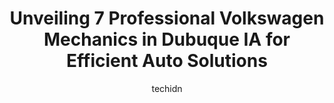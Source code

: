 ---
layout: ampstory
image: https://images.unsplash.com/photo-1508974576580-36a2f92ad3bc?ixlib=rb-4.0.3&ixid=MnwxMjA3fDB8MHxwaG90by1wYWdlfHx8fGVufDB8fHx8&auto=format&fit=crop&w=640&h=853&q=80
author: techidn
featured: false
description: When it comes to finding reliable automotive experts in Dubuque IA, USA, look no further than the 7 best Volkswagen Mechanic in the area. With their exceptional skills and dedication to prov
title: Unveiling 7 Professional Volkswagen Mechanics in Dubuque IA for Efficient Auto Solutions
cover:
   title: Unveiling 7 Professional Volkswagen Mechanics in Dubuque IA for Efficient Auto Solutions
   subtitle: Rickpate
   background: https://images.unsplash.com/photo-1508974576580-36a2f92ad3bc?ixlib=rb-4.0.3&ixid=MnwxMjA3fDB8MHxwaG90by1wYWdlfHx8fGVufDB8fHx8&auto=format&fit=crop&w=640&h=853&q=80

pages: 
 - layout: thirds
   top: <h1>#1 Big A Auto Sales & Service</h1>
   bottom: "<p>I had some very minor repairs done so did not speak directly with a technician. However, the woman behind the counter was polite, helpful and couldnt have been any nicer</p>"
   background: https://www.knot35.com/toplist/wp-content/uploads/2023/06/best-volkswagen-mechanic-1-in-dubuque-ia-1685839594.jpeg
   backgroundblur: true
 - layout: thirds
   top: <h1>#2 Firestone Complete Auto Care</h1>
   bottom: "<p>555 John F Kennedy Rd, Dubuque, IA 52002, United States</p>"
   background: https://www.knot35.com/toplist/wp-content/uploads/2023/06/best-volkswagen-mechanic-2-in-dubuque-ia-1685839594.jpeg
   cta:
      link: https://www.knot35.com/toplist/unveiling-7-professional-volkswagen-mechanics-in-dubuque-ia-for-efficient-auto-solutions/
      text: Unveiling 7 Professional Volkswagen Mechanics in Dubuque IA for Efficient Auto Solutions
 - layout: thirds
   top: <h1>#3 ABRA Auto Body Dubuque</h1>
   bottom: "<p>3400 Center Grove Dr, Dubuque, IA 52003, United States</p>"
   background: https://www.knot35.com/toplist/wp-content/uploads/2023/06/best-volkswagen-mechanic-3-in-dubuque-ia-1685839594.jpeg
   cta:
      link: https://www.knot35.com/toplist/unveiling-7-professional-volkswagen-mechanics-in-dubuque-ia-for-efficient-auto-solutions/
      text: Unveiling 7 Professional Volkswagen Mechanics in Dubuque IA for Efficient Auto Solutions
 - layout: thirds
   top: <h1>#4 Vaughns Automotive</h1>
   bottom: "<p>3155 University Ave, Dubuque, IA 52001, United States</p>"
   background: https://images.unsplash.com/photo-1541356665065-22676f35dd40?ixlib=rb-4.0.3&ixid=MnwxMjA3fDB8MHxwaG90by1wYWdlfHx8fGVufDB8fHx8&auto=format&fit=crop&w=640&h=853&q=80
   cta:
      link: https://www.knot35.com/toplist/unveiling-7-professional-volkswagen-mechanics-in-dubuque-ia-for-efficient-auto-solutions/
      text: Unveiling 7 Professional Volkswagen Mechanics in Dubuque IA for Efficient Auto Solutions
 - layout: thirds
   top: <h1>#5 West Side Automotive</h1>
   bottom: "<p>1010 Century Cir, Dubuque, IA 52002, United States</p>"
   background: https://images.unsplash.com/photo-1533998839656-76f5e4b2bccb?ixlib=rb-4.0.3&ixid=MnwxMjA3fDB8MHxwaG90by1wYWdlfHx8fGVufDB8fHx8&auto=format&fit=crop&w=640&h=853&q=80
   cta:
      link: https://www.knot35.com/toplist/unveiling-7-professional-volkswagen-mechanics-in-dubuque-ia-for-efficient-auto-solutions/
      text: Unveiling 7 Professional Volkswagen Mechanics in Dubuque IA for Efficient Auto Solutions
 - layout: thirds
   top: <h1>#6 Top Shelf Auto Repair</h1>
   bottom: "<p>10760 Diesel Dr #1, Dubuque, IA 52001, United States</p>"
   background: https://images.unsplash.com/photo-1540457036297-448b6b99e91c?ixlib=rb-4.0.3&ixid=MnwxMjA3fDB8MHxwaG90by1wYWdlfHx8fGVufDB8fHx8&auto=format&fit=crop&w=640&h=853&q=80
   cta:
      link: https://www.knot35.com/toplist/unveiling-7-professional-volkswagen-mechanics-in-dubuque-ia-for-efficient-auto-solutions/
      text: Unveiling 7 Professional Volkswagen Mechanics in Dubuque IA for Efficient Auto Solutions
 - layout: thirds
   top: <h1>#7 Auto Dynamics Inc.</h1>
   bottom: "<p>285 Locust St, Dubuque, IA 52001, United States</p>"
   background: https://images.unsplash.com/photo-1524169358666-79f22534bc6e?ixlib=rb-4.0.3&ixid=MnwxMjA3fDB8MHxwaG90by1wYWdlfHx8fGVufDB8fHx8&auto=format&fit=crop&w=640&h=853&q=80
   cta:
      link: https://www.knot35.com/toplist/unveiling-7-professional-volkswagen-mechanics-in-dubuque-ia-for-efficient-auto-solutions/
      text: Unveiling 7 Professional Volkswagen Mechanics in Dubuque IA for Efficient Auto Solutions
 - layout: thirds
   middle: Continue reading...
   background: https://images.unsplash.com/photo-1462556791646-c201b8241a94?ixlib=rb-4.0.3&ixid=MnwxMjA3fDB8MHxwaG90by1wYWdlfHx8fGVufDB8fHx8&auto=format&fit=crop&w=640&h=853&q=80
   cta:
      link: https://www.knot35.com/toplist/unveiling-7-professional-volkswagen-mechanics-in-dubuque-ia-for-efficient-auto-solutions/
      text: Unveiling 7 Professional Volkswagen Mechanics in Dubuque IA for Efficient Auto Solutions
      
---